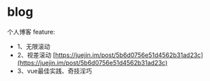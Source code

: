 # blog
个人博客
feature:
* 1、无限滚动
* 2、视差滚动 [https://juejin.im/post/5b6d0756e51d4562b31ad23c](https://juejin.im/post/5b6d0756e51d4562b31ad23c)
* 3、vue最佳实践、奇技淫巧
